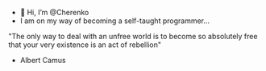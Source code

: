 - 👋 Hi, I’m @Cherenko
- I am on my way of becoming a self-taught programmer...

"The only way to deal with an unfree world is to become so absolutely free that your very existence is an act of rebellion"
  - Albert Camus

<!---
Cherenko/Cherenko is a ✨ special ✨ repository because its `README.md` (this file) appears on your GitHub profile.
You can click the Preview link to take a look at your changes.
--->
